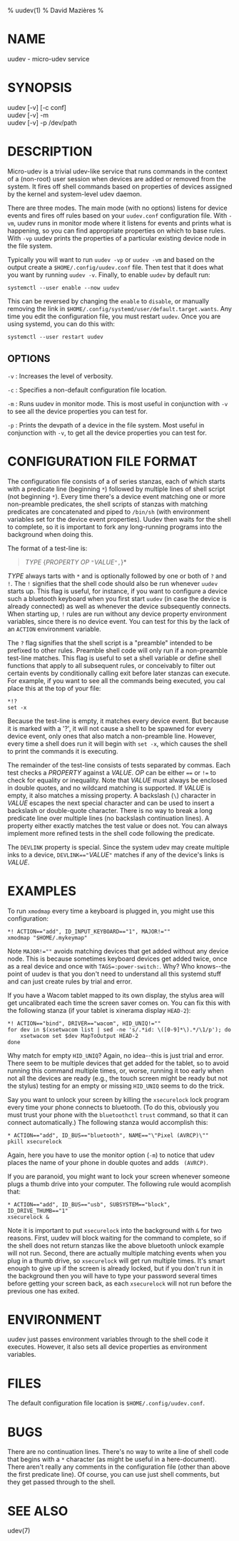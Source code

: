 % uudev(1)
% David Mazières
%

# NAME

uudev - micro-udev service

# SYNOPSIS

uudev [-v] [-c conf] \
uudev [-v] -m \
uudev [-v] -p /dev/path

# DESCRIPTION

Micro-udev is a trivial udev-like service that runs commands in the
context of a (non-root) user session when devices are added or removed
from the system.  It fires off shell commands based on properties of
devices assigned by the kernel and system-level udev daemon.

There are three modes.  The main mode (with no options) listens for
device events and fires off rules based on your `uudev.conf`
configuration file.  With `-vm`, uudev runs in monitor mode where it
listens for events and prints what is happening, so you can find
appropriate properties on which to base rules.  With `-vp` uudev
prints the properties of a particular existing device node in the file
system.

Typically you will want to run `uudev -vp` or `uudev -vm` and based on
the output create a `$HOME/.config/uudev.conf` file.  Then test that
it does what you want by running `uudev -v`.  Finally, to enable
`uudev` by default run:

	systemctl --user enable --now uudev

This can be reversed by changing the `enable` to `disable`, or
manually removing the link in
`$HOME/.config/systemd/user/default.target.wants`.  Any time you edit
the configuration file, you must restart `uudev`.  Once you are using
systemd, you can do this with:

	systemctl --user restart uudev

## OPTIONS

`-v`
:	Increases the level of verbosity.

`-c`
:	Specifies a non-default configuration file location.

`-m`
:	Runs uudev in monitor mode.  This is most useful in conjunction
with `-v` to see all the device properties you can test for.

`-p`
:	Prints the devpath of a device in the file system.  Most useful in
conjunction with `-v`, to get all the device properties you can test
for.

# CONFIGURATION FILE FORMAT

The configuration file consists of a of series stanzas, each of which
starts with a predicate line (beginning `*`) followed by multiple
lines of shell script (not beginning `*`).  Every time there's a
device event matching one or more non-preamble predicates, the shell
scripts of stanzas with matching predicates are concatenated and piped
to `/bin/sh` (with environment variables set for the device event
properties).  Uudev then waits for the shell to complete, so it is
important to fork any long-running programs into the background when
doing this.

The format of a test-line is:

> _TYPE_ {_PROPERTY_ _OP_ `"`_VALUE_`",`}*

_TYPE_ always tarts with `*` and is optionally followed by one or both
of `?` and `!`.  The `!` signifies that the shell code should also be
run whenever `uudev` starts up.  This flag is useful, for instance, if
you want to configure a device such a bluetooth keyboard when you
first start `uudev` (in case the device is already connected) as well
as whenever the device subsequently connects.  When starting up, `!`
rules are run without any device property environment variables, since
there is no device event.  You can test for this by the lack of an
`ACTION` environment variable.

The `?` flag signifies that the shell script is a "preamble" intended
to be prefixed to other rules.  Preamble shell code will only run if a
non-preamble test-line matches.  This flag is useful to set a shell
variable or define shell functions that apply to all subsequent rules,
or conceivably to filter out certain events by conditionally calling
exit before later stanzas can execute.  For example, if you want to
see all the commands being executed, you cal place this at the top of
your file:

    *!?
    set -x

Because the test-line is empty, it matches every device event.  But
because it is marked with a '?', it will not cause a shell to be
spawned for every device event, only ones that also match a
non-preamble line.  However, every time a shell does run it will begin
with `set -x`, which causes the shell to print the commands it is
executing.

The remainder of the test-line consists of tests separated by commas.
Each test checks a _PROPERTY_ against a _VALUE_.  _OP_ can be either
`==` or `!=` to check for equality or inequality.  Note that _VALUE_
must always be enclosed in double quotes, and no wildcard matching is
supported.  If _VALUE_ is empty, it also matches a missing property.
A backslash (`\`) character in _VALUE_ escapes the next special
character and can be used to insert a backslash or double-quote
character.  There is no way to break a long predicate line over
multiple lines (no backslash continuation lines).  A property either
exactly matches the test value or does not.  You can always implement
more refined tests in the shell code following the predicate.

The `DEVLINK` property is special.  Since the system udev may create
multiple inks to a device, `DEVLINK=="`_VALUE_`"` matches if any of
the device's links is _VALUE_.

# EXAMPLES

To run `xmodmap` every time a keyboard is plugged in, you might use
this configuration:

	*! ACTION=="add", ID_INPUT_KEYBOARD=="1", MAJOR!=""
	xmodmap "$HOME/.mykeymap"

Note `MAJOR!=""` avoids matching devices that get added without any
device node.  This is because sometimes keyboard devices get added
twice, once as a real device and once with `TAGS=:power-switch:`.
Why?  Who knows--the point of uudev is that you don't need to
understand all this systemd stuff and can just create rules by trial
and error.

If you have a Wacom tablet mapped to its own display, the stylus area
will get uncalibrated each time the screen saver comes on.  You can
fix this with the following stanza (if your tablet is xinerama display
`HEAD-2`):

	*! ACTION=="bind", DRIVER=="wacom", HID_UNIQ!=""
	for dev in $(xsetwacom list | sed -ne 's/.*id: \([0-9]*\).*/\1/p'); do
	    xsetwacom set $dev MapToOutput HEAD-2
	done

Why match for empty `HID_UNIQ`?  Again, no idea--this is just trial
and error.  There seem to be multiple devices that get added for the
tablet, so to avoid running this command multiple times, or, worse,
running it too early when not all the devices are ready (e.g., the
touch screen might be ready but not the stylus) testing for an empty
or missing `HID_UNIQ` seems to do the trick.

Say you want to unlock your screen by killing the `xsecurelock` lock
program every time your phone connects to bluetooth.  (To do this,
obviously you must trust your phone with the `bluetoothctl` `trust`
command, so that it can connect automatically.)  The following stanza
would accomplish this:

	* ACTION=="add", ID_BUS=="bluetooth", NAME=="\"Pixel (AVRCP)\""
	pkill xsecurelock

Again, here you have to use the monitor option (`-m`) to notice that
udev places the name of your phone in double quotes and adds `
(AVRCP)`.

If you are paranoid, you might want to lock your screen whenever
someone plugs a thumb drive into your computer.  The following rule
would acomplish that:

	* ACTION=="add", ID_BUS=="usb", SUBSYSTEM=="block", ID_DRIVE_THUMB=="1"
	xsecurelock &

Note it is important to put `xsecurelock` into the background with `&`
for two reasons.  First, uudev will block waiting for the command to
complete, so if the shell does not return stanzas like the above
bluetooth unlock example will not run.  Second, there are actually
multiple matching events when you plug in a thumb drive, so
`xsecurelock` will get run multiple times.  It's smart enough to give
up if the screen is already locked, but if you don't run it in the
background then you will have to type your password several times
before getting your screen back, as each `xsecurelock` will not run
before the previous one has exited.

# ENVIRONMENT

uudev just passes environment variables through to the shell code it
executes.  However, it also sets all device properties as environment
variables.

# FILES

The default configuration file location is `$HOME/.config/uudev.conf`.

# BUGS

There are no continuation lines.  There's no way to write a line of
shell code that begins with a `*` character (as might be useful in a
here-document).  There aren't really any comments in the configuration
file (other than above the first predicate line).  Of course, you can
use just shell comments, but they get passed through to the shell.

# SEE ALSO

udev(7)

